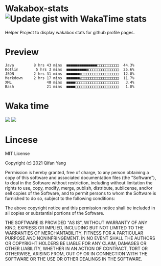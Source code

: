  # Wakabox-stats ![Update gist with WakaTime stats](https://github.com/underwindfall/wakabox-stats/workflows/Update%20gist%20with%20WakaTime%20stats/badge.svg)

  Helper Project to display wakabox stats for github profile pages. 
 # Preview 
  
  ```  
 Java         8 hrs 43 mins  ■■■■■■■■■■■■■■□□□□□□□□□□  44.3%
Kotlin        5 hrs 3 mins  ■■■■■■■■■▦□□□□□□□□□□□□□□  25.6%
JSON         2 hrs 31 mins  ■■■■■■▥□□□□□□□□□□□□□□□□□  12.8%
Markdown     2 hrs 17 mins  ■■■■■■◱□□□□□□□□□□□□□□□□□  11.7%
XML                40 mins  ■■■■◱□□□□□□□□□□□□□□□□□□□   3.4%
Bash               21 mins  ■■■■□□□□□□□□□□□□□□□□□□□□   1.8% 
 ``` 
  
 
 
  
  # Waka time 

  ![](https://wakatime.com/share/@underwindfall/04fb31b6-0c1f-434d-b3a5-ac5e62f5364c.svg)
  ![](https://wakatime.com/share/@underwindfall/3d98f640-5c0f-4faf-b8df-1c48dec045b2.svg)
  
  # Lincese 

  MIT License

  Copyright (c) 2021 Qifan Yang
  
  Permission is hereby granted, free of charge, to any person obtaining a copy
  of this software and associated documentation files (the "Software"), to deal
  in the Software without restriction, including without limitation the rights
  to use, copy, modify, merge, publish, distribute, sublicense, and/or sell
  copies of the Software, and to permit persons to whom the Software is
  furnished to do so, subject to the following conditions:
  
  The above copyright notice and this permission notice shall be included in all
  copies or substantial portions of the Software.
  
  THE SOFTWARE IS PROVIDED "AS IS", WITHOUT WARRANTY OF ANY KIND, EXPRESS OR
  IMPLIED, INCLUDING BUT NOT LIMITED TO THE WARRANTIES OF MERCHANTABILITY,
  FITNESS FOR A PARTICULAR PURPOSE AND NONINFRINGEMENT. IN NO EVENT SHALL THE
  AUTHORS OR COPYRIGHT HOLDERS BE LIABLE FOR ANY CLAIM, DAMAGES OR OTHER
  LIABILITY, WHETHER IN AN ACTION OF CONTRACT, TORT OR OTHERWISE, ARISING FROM,
  OUT OF OR IN CONNECTION WITH THE SOFTWARE OR THE USE OR OTHER DEALINGS IN THE
  SOFTWARE.
